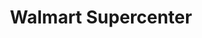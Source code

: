 ---
title: "Walmart Supercenter"
url: /fort-worth/walmart-supercenter-north-beach-street/
shop: Supermarkt
---
